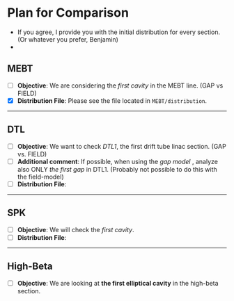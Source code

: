 # Plan for Comparison
- If you agree, I provide you with the initial distribution for every section.  (Or whatever you prefer, Benjamin)
- 

## MEBT

- [ ] **Objective**: We are considering the *first cavity* in the MEBT line. (GAP vs FIELD)
- [x] **Distribution File**: Please see the file located in `MEBT/distribution`.

---

## DTL

- [ ] **Objective**: We want to check *DTL1*, the first drift tube linac section. (GAP vs. FIELD)
- [ ] **Additional comment**: If possible, when using the *gap model* , analyze also ONLY *the first gap* in DTL1. (Probably not possible to do this with the field-model)
- [ ] **Distribution File**:

---

## SPK

- [ ] **Objective**: We will check the *first cavity*.
- [ ] **Distribution File**:

---

## High-Beta

- [ ] **Objective**: We are looking at **the first elliptical cavity** in the high-beta section.
